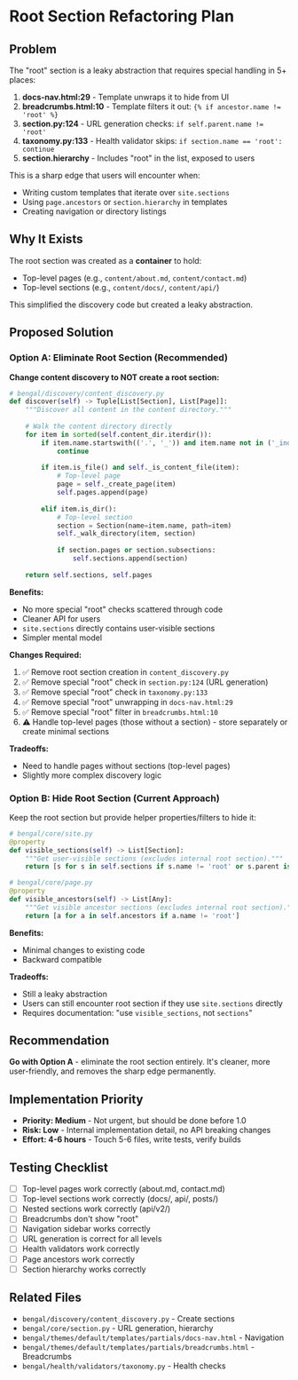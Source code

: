 # Root Section Refactoring Plan

## Problem

The "root" section is a leaky abstraction that requires special handling in 5+ places:

1. **docs-nav.html:29** - Template unwraps it to hide from UI
2. **breadcrumbs.html:10** - Template filters it out: `{% if ancestor.name != 'root' %}`
3. **section.py:124** - URL generation checks: `if self.parent.name != 'root'`
4. **taxonomy.py:133** - Health validator skips: `if section.name == 'root': continue`
5. **section.hierarchy** - Includes "root" in the list, exposed to users

This is a sharp edge that users will encounter when:
- Writing custom templates that iterate over `site.sections`
- Using `page.ancestors` or `section.hierarchy` in templates
- Creating navigation or directory listings

## Why It Exists

The root section was created as a **container** to hold:
- Top-level pages (e.g., `content/about.md`, `content/contact.md`)
- Top-level sections (e.g., `content/docs/`, `content/api/`)

This simplified the discovery code but created a leaky abstraction.

## Proposed Solution

### Option A: Eliminate Root Section (Recommended)

**Change content discovery to NOT create a root section:**

```python
# bengal/discovery/content_discovery.py
def discover(self) -> Tuple[List[Section], List[Page]]:
    """Discover all content in the content directory."""
    
    # Walk the content directory directly
    for item in sorted(self.content_dir.iterdir()):
        if item.name.startswith(('.', '_')) and item.name not in ('_index.md', '_index.markdown'):
            continue
        
        if item.is_file() and self._is_content_file(item):
            # Top-level page
            page = self._create_page(item)
            self.pages.append(page)
        
        elif item.is_dir():
            # Top-level section
            section = Section(name=item.name, path=item)
            self._walk_directory(item, section)
            
            if section.pages or section.subsections:
                self.sections.append(section)
    
    return self.sections, self.pages
```

**Benefits:**
- No more special "root" checks scattered through code
- Cleaner API for users
- `site.sections` directly contains user-visible sections
- Simpler mental model

**Changes Required:**
1. ✅ Remove root section creation in `content_discovery.py`
2. ✅ Remove special "root" check in `section.py:124` (URL generation)
3. ✅ Remove special "root" check in `taxonomy.py:133`
4. ✅ Remove special "root" unwrapping in `docs-nav.html:29`
5. ✅ Remove special "root" filter in `breadcrumbs.html:10`
6. ⚠️ Handle top-level pages (those without a section) - store separately or create minimal sections

**Tradeoffs:**
- Need to handle pages without sections (top-level pages)
- Slightly more complex discovery logic

### Option B: Hide Root Section (Current Approach)

Keep the root section but provide helper properties/filters to hide it:

```python
# bengal/core/site.py
@property
def visible_sections(self) -> List[Section]:
    """Get user-visible sections (excludes internal root section)."""
    return [s for s in self.sections if s.name != 'root' or s.parent is not None]

# bengal/core/page.py
@property
def visible_ancestors(self) -> List[Any]:
    """Get visible ancestor sections (excludes internal root section)."""
    return [a for a in self.ancestors if a.name != 'root']
```

**Benefits:**
- Minimal changes to existing code
- Backward compatible

**Tradeoffs:**
- Still a leaky abstraction
- Users can still encounter root section if they use `site.sections` directly
- Requires documentation: "use `visible_sections`, not `sections`"

## Recommendation

**Go with Option A** - eliminate the root section entirely. It's cleaner, more user-friendly, and removes the sharp edge permanently.

## Implementation Priority

- **Priority: Medium** - Not urgent, but should be done before 1.0
- **Risk: Low** - Internal implementation detail, no API breaking changes
- **Effort: 4-6 hours** - Touch 5-6 files, write tests, verify builds

## Testing Checklist

- [ ] Top-level pages work correctly (about.md, contact.md)
- [ ] Top-level sections work correctly (docs/, api/, posts/)
- [ ] Nested sections work correctly (api/v2/)
- [ ] Breadcrumbs don't show "root"
- [ ] Navigation sidebar works correctly
- [ ] URL generation is correct for all levels
- [ ] Health validators work correctly
- [ ] Page ancestors work correctly
- [ ] Section hierarchy works correctly

## Related Files

- `bengal/discovery/content_discovery.py` - Create sections
- `bengal/core/section.py` - URL generation, hierarchy
- `bengal/themes/default/templates/partials/docs-nav.html` - Navigation
- `bengal/themes/default/templates/partials/breadcrumbs.html` - Breadcrumbs  
- `bengal/health/validators/taxonomy.py` - Health checks

